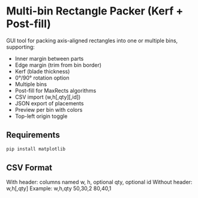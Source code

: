 # Multi-bin Rectangle Packer (Kerf + Post-fill)

GUI tool for packing axis-aligned rectangles into one or multiple bins, supporting:

- Inner margin between parts
- Edge margin (trim from bin border)
- Kerf (blade thickness)
- 0°/90° rotation option
- Multiple bins
- Post-fill for MaxRects algorithms
- CSV import (w,h[,qty][,id])
- JSON export of placements
- Preview per bin with colors
- Top-left origin toggle

## Requirements

```bash
pip install matplotlib
```
## CSV Format
With header: columns named w, h, optional qty, optional id
Without header: w,h[,qty]
Example:
w,h,qty
50,30,2
80,40,1
